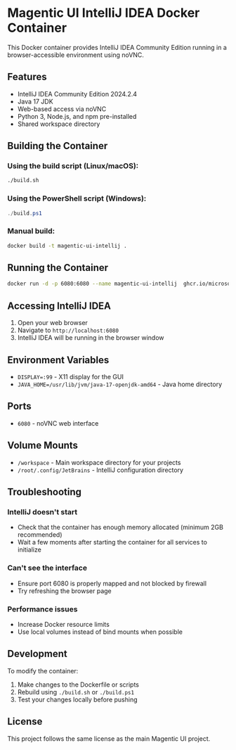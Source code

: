 # Magentic UI IntelliJ IDEA Docker Container

This Docker container provides IntelliJ IDEA Community Edition running in a browser-accessible environment using noVNC.

## Features

- IntelliJ IDEA Community Edition 2024.2.4
- Java 17 JDK
- Web-based access via noVNC
- Python 3, Node.js, and npm pre-installed
- Shared workspace directory

## Building the Container

### Using the build script (Linux/macOS):
```bash
./build.sh
```

### Using the PowerShell script (Windows):
```powershell
./build.ps1
```

### Manual build:
```bash
docker build -t magentic-ui-intellij .
```

## Running the Container

```bash
docker run -d -p 6080:6080 --name magentic-ui-intellij  ghcr.io/microsoft/magentic-ui-intellij:0.0.1
```

## Accessing IntelliJ IDEA

1. Open your web browser
2. Navigate to `http://localhost:6080`
3. IntelliJ IDEA will be running in the browser window

## Environment Variables

- `DISPLAY=:99` - X11 display for the GUI
- `JAVA_HOME=/usr/lib/jvm/java-17-openjdk-amd64` - Java home directory

## Ports

- `6080` - noVNC web interface

## Volume Mounts

- `/workspace` - Main workspace directory for your projects
- `/root/.config/JetBrains` - IntelliJ configuration directory

## Troubleshooting

### IntelliJ doesn't start
- Check that the container has enough memory allocated (minimum 2GB recommended)
- Wait a few moments after starting the container for all services to initialize

### Can't see the interface
- Ensure port 6080 is properly mapped and not blocked by firewall
- Try refreshing the browser page

### Performance issues
- Increase Docker resource limits
- Use local volumes instead of bind mounts when possible

## Development

To modify the container:

1. Make changes to the Dockerfile or scripts
2. Rebuild using `./build.sh` or `./build.ps1`
3. Test your changes locally before pushing

## License

This project follows the same license as the main Magentic UI project.
